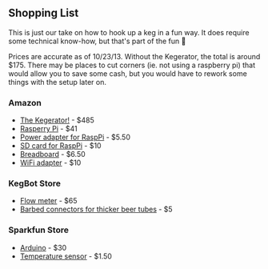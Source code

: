 ## Shopping List

This is just our take on how to hook up a keg in a fun way. It does require some technical know-how, but that's part of the fun :meat_on_bone:

Prices are accurate as of 10/23/13. Without the Kegerator, the total is around $175. There may be places to cut corners (ie. not using a raspberry pi) that would allow you to save some cash, but you would have to rework some things with the setup later on.

### Amazon

- [The Kegerator!](http://www.amazon.com/gp/product/B007HDDPJG/ref=oh_details_o02_s00_i00?ie=UTF8&psc=1) - $485
- [Rasperry Pi](http://www.amazon.com/gp/product/B009SQQF9C/ref=oh_details_o01_s00_i02?ie=UTF8&psc=1) - $41
- [Power adapter for RaspPi](http://www.amazon.com/gp/product/B005LFXBJG/ref=oh_details_o01_s00_i01?ie=UTF8&psc=1) - $5.50
- [SD card for RaspPi](http://www.amazon.com/gp/product/B003VNKNEG/ref=oh_details_o01_s00_i04?ie=UTF8&psc=1) - $10
- [Breadboard](http://www.amazon.com/gp/product/B0066XU0XM/ref=oh_details_o01_s00_i03?ie=UTF8&psc=1) - $6.50
- [WiFi adapter](http://www.amazon.com/gp/product/B003MTTJOY/ref=oh_details_o01_s00_i00?ie=UTF8&psc=1) - $10

### KegBot Store

- [Flow meter](http://store.kegbot.org/products/swissflow-sf800-flow-meter) - $65
- [Barbed connectors for thicker beer tubes](http://store.kegbot.org/products/barb-connector-pair-1-4-barb) - $5

### Sparkfun Store

- [Arduino](https://www.sparkfun.com/products/11021) - $30
- [Temperature sensor](https://www.sparkfun.com/products/10988) - $1.50

